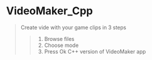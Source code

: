 # VideoMaker_Cpp
>Create vide with your game clips in 3 steps
>>1. Browse files
>>2. Choose mode
>>3. Press Ok
C++ version of VideoMaker app
